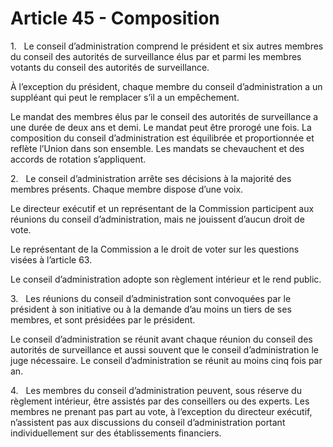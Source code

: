 # Article 45 - Composition


1.   Le conseil d’administration comprend le président et six autres membres du conseil des autorités de surveillance élus par et parmi les membres votants du conseil des autorités de surveillance.

À l’exception du président, chaque membre du conseil d’administration a un suppléant qui peut le remplacer s’il a un empêchement.

Le mandat des membres élus par le conseil des autorités de surveillance a une durée de deux ans et demi. Le mandat peut être prorogé une fois. La composition du conseil d’administration est équilibrée et proportionnée et reflète l’Union dans son ensemble. Les mandats se chevauchent et des accords de rotation s’appliquent.

2.   Le conseil d’administration arrête ses décisions à la majorité des membres présents. Chaque membre dispose d’une voix.

Le directeur exécutif et un représentant de la Commission participent aux réunions du conseil d’administration, mais ne jouissent d’aucun droit de vote.

Le représentant de la Commission a le droit de voter sur les questions visées à l’article 63.

Le conseil d’administration adopte son règlement intérieur et le rend public.

3.   Les réunions du conseil d’administration sont convoquées par le président à son initiative ou à la demande d’au moins un tiers de ses membres, et sont présidées par le président.

Le conseil d’administration se réunit avant chaque réunion du conseil des autorités de surveillance et aussi souvent que le conseil d’administration le juge nécessaire. Le conseil d’administration se réunit au moins cinq fois par an.

4.   Les membres du conseil d’administration peuvent, sous réserve du règlement intérieur, être assistés par des conseillers ou des experts. Les membres ne prenant pas part au vote, à l’exception du directeur exécutif, n’assistent pas aux discussions du conseil d’administration portant individuellement sur des établissements financiers.

